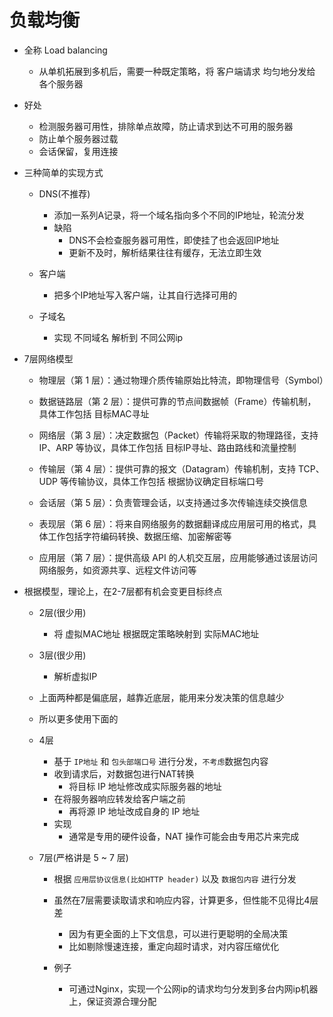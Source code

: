 # 负载均衡

- 全称 Load balancing
    - 从单机拓展到多机后，需要一种既定策略，将 客户端请求 均匀地分发给 各个服务器

- 好处
    - 检测服务器可用性，排除单点故障，防止请求到达不可用的服务器
    - 防止单个服务器过载
    - 会话保留，复用连接

- 三种简单的实现方式
    - DNS(不推荐)
        - 添加一系列A记录，将一个域名指向多个不同的IP地址，轮流分发
        - 缺陷
            - DNS不会检查服务器可用性，即使挂了也会返回IP地址
            - 更新不及时，解析结果往往有缓存，无法立即生效
    
    - 客户端
        - 把多个IP地址写入客户端，让其自行选择可用的
    - 子域名
        - 实现 不同域名 解析到 不同公网ip

- 7层网络模型

    - 物理层（第 1 层）：通过物理介质传输原始比特流，即物理信号（Symbol）

    - 数据链路层（第 2 层）：提供可靠的节点间数据帧（Frame）传输机制，具体工作包括 目标MAC寻址

    - 网络层（第 3 层）：决定数据包（Packet）传输将采取的物理路径，支持 IP、ARP 等协议，具体工作包括 目标IP寻址、路由路线和流量控制

    - 传输层（第 4 层）：提供可靠的报文（Datagram）传输机制，支持 TCP、UDP 等传输协议，具体工作包括 根据协议确定目标端口号

    - 会话层（第 5 层）：负责管理会话，以支持通过多次传输连续交换信息

    - 表现层（第 6 层）：将来自网络服务的数据翻译成应用层可用的格式，具体工作包括字符编码转换、数据压缩、加密解密等

    - 应用层（第 7 层）：提供高级 API 的人机交互层，应用能够通过该层访问网络服务，如资源共享、远程文件访问等

- 根据模型，理论上，在2-7层都有机会变更目标终点
    - 2层(很少用)
        - 将 虚拟MAC地址 根据既定策略映射到 实际MAC地址
    - 3层(很少用)
        - 解析虚拟IP
    - 上面两种都是偏底层，越靠近底层，能用来分发决策的信息越少
    - 所以更多使用下面的
    - 4层
        - 基于 `IP地址` 和 `包头部端口号` 进行分发，`不考虑`数据包内容
        - 收到请求后，对数据包进行NAT转换
            - 将目标 IP 地址修改成实际服务器的地址
        - 在将服务器响应转发给客户端之前
            - 再将源 IP 地址改成自身的 IP 地址
        - 实现
            - 通常是专用的硬件设备，NAT 操作可能会由专用芯片来完成

    - 7层(严格讲是 5 ~ 7 层)
        - 根据 `应用层协议信息(比如HTTP header)` 以及 `数据包内容` 进行分发
        - 虽然在7层需要读取请求和响应内容，计算更多，但性能不见得比4层差
            - 因为有更全面的上下文信息，可以进行更聪明的全局决策
            - 比如剔除慢速连接，重定向超时请求，对内容压缩优化
        
        - 例子
            - 可通过Nginx，实现一个公网ip的请求均匀分发到多台内网ip机器上，保证资源合理分配